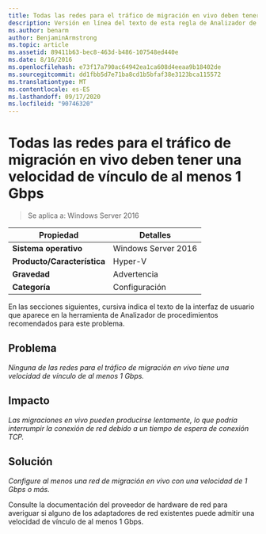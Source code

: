 ```yaml
---
title: Todas las redes para el tráfico de migración en vivo deben tener una velocidad de vínculo de al menos 1 Gbps
description: Versión en línea del texto de esta regla de Analizador de procedimientos recomendados.
ms.author: benarm
author: BenjaminArmstrong
ms.topic: article
ms.assetid: 89411b63-bec8-463d-b486-107548ed440e
ms.date: 8/16/2016
ms.openlocfilehash: e73f17a790ac64942ea1ca608d4eeaa9b18402de
ms.sourcegitcommit: dd1fbb5d7e71ba8cd1b5bfaf38e3123bca115572
ms.translationtype: MT
ms.contentlocale: es-ES
ms.lasthandoff: 09/17/2020
ms.locfileid: "90746320"
---
```

# <a name="all-networks-for-live-migration-traffic-should-have-a-link-speed-of-at-least-1-gbps"></a>Todas las redes para el tráfico de migración en vivo deben tener una velocidad de vínculo de al menos 1 Gbps

> Se aplica a: Windows Server 2016

|Propiedad|Detalles|
|-|-|
|**Sistema operativo**|Windows Server 2016|
|**Producto/Característica**|Hyper-V|
|**Gravedad**|Advertencia|
|**Categoría**|Configuración|

En las secciones siguientes, cursiva indica el texto de la interfaz de usuario que aparece en la herramienta de Analizador de procedimientos recomendados para este problema.

## <a name="issue"></a>Problema
*Ninguna de las redes para el tráfico de migración en vivo tiene una velocidad de vínculo de al menos 1 Gbps.*

## <a name="impact"></a>Impacto
*Las migraciones en vivo pueden producirse lentamente, lo que podría interrumpir la conexión de red debido a un tiempo de espera de conexión TCP.*

## <a name="resolution"></a>Solución
*Configure al menos una red de migración en vivo con una velocidad de 1 Gbps o más.*

Consulte la documentación del proveedor de hardware de red para averiguar si alguno de los adaptadores de red existentes puede admitir una velocidad de vínculo de al menos 1 Gbps.



